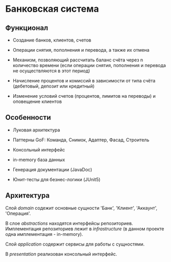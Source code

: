 # Банковская система

## Функционал

* Создание банков, клиентов, счетов

* Операции снятия, пополнения и перевода, а также их отмена

* Механизм, позволяющий рассчитать баланс счёта через n количество времени (если операции снятия, пополнения и перевода не осуществляются в этот период)

* Начисление процентов и комиссий в зависимости от типа счёта (дебетовый, депозит или кредитный)

* Изменение условий счетов (процентов, лимитов на переводы) и оповещение клиентов

## Особенности

* Луковая архитектура

* Паттерны GoF: Команда, Снимок, Адаптер, Фасад, Строитель

* Консольный интерфейс

* in-memory база данных

* Генерация документации (JavaDoc)

* Юнит-тесты для безнес-логики (JUnit5)

## Архитектура

Слой *domain* содежит основные сущности 'Банк', 'Клиент', 'Аккаунт', 'Операция'.

В слое *abstractions* находятся интерфейсы репозиториев. Имплементация репозиториев лежит в *infrastructure* (в данном проекте одна имплементация - in-memory).

Слой *application* содержит сервисы для работы с сущностями. 

В *presentation* реализован консольный интерфейс.
